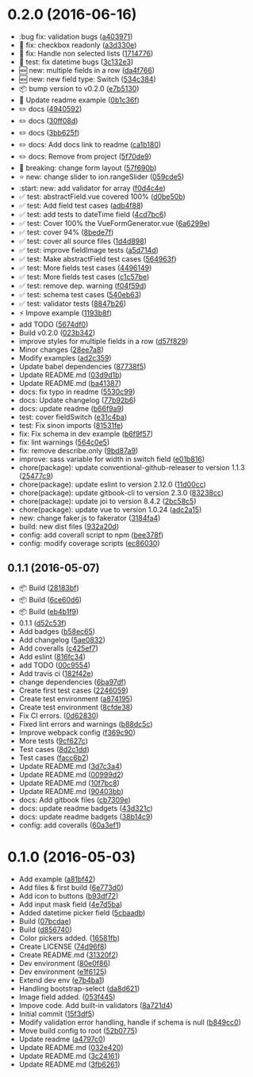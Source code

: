 <a name="0.2.0"></a>
# 0.2.0 (2016-06-16)

* :bug fix: validation bugs ([a403971](https://github.com/icebob/vue-form-generator/commit/a403971))
* :bug: fix: checkbox readonly ([a3d330e](https://github.com/icebob/vue-form-generator/commit/a3d330e))
* :bug: fix: Handle non selected lists ([1714776](https://github.com/icebob/vue-form-generator/commit/1714776))
* :bug: test: fix datetime bugs ([3c132e3](https://github.com/icebob/vue-form-generator/commit/3c132e3))
* :new: new: multiple fields in a row ([da4f766](https://github.com/icebob/vue-form-generator/commit/da4f766))
* :new: new: new field type: Switch ([534c384](https://github.com/icebob/vue-form-generator/commit/534c384))
* :package: bump version to v0.2.0 ([e7b5130](https://github.com/icebob/vue-form-generator/commit/e7b5130))
* :pencil: Update readme example ([0b1c36f](https://github.com/icebob/vue-form-generator/commit/0b1c36f))
* :pencil2: docs ([4940592](https://github.com/icebob/vue-form-generator/commit/4940592))
* :pencil2: docs ([30ff08d](https://github.com/icebob/vue-form-generator/commit/30ff08d))
* :pencil2: docs ([3bb625f](https://github.com/icebob/vue-form-generator/commit/3bb625f))
* :pencil2: docs: Add docs link to readme ([ca1b180](https://github.com/icebob/vue-form-generator/commit/ca1b180))
* :pencil2: docs: Remove from project ([5f70de9](https://github.com/icebob/vue-form-generator/commit/5f70de9))
* :rocket: breaking: change form layout ([57f690b](https://github.com/icebob/vue-form-generator/commit/57f690b))
* :star: new: change slider to ion.rangeSlider ([059cde5](https://github.com/icebob/vue-form-generator/commit/059cde5))
* :start: new: add validator for array ([f0d4c4e](https://github.com/icebob/vue-form-generator/commit/f0d4c4e))
* :white_check_mark: test: abstractField.vue covered 100% ([d0be50b](https://github.com/icebob/vue-form-generator/commit/d0be50b))
* :white_check_mark: test: Add field test cases ([adb4f88](https://github.com/icebob/vue-form-generator/commit/adb4f88))
* :white_check_mark: test: add tests to dateTime field ([4cd7bc6](https://github.com/icebob/vue-form-generator/commit/4cd7bc6))
* :white_check_mark: test: Cover 100% the VueFormGenerator.vue ([6a6299e](https://github.com/icebob/vue-form-generator/commit/6a6299e))
* :white_check_mark: test: cover 94% ([8bede7f](https://github.com/icebob/vue-form-generator/commit/8bede7f))
* :white_check_mark: test: cover all source files ([1d4d898](https://github.com/icebob/vue-form-generator/commit/1d4d898))
* :white_check_mark: test: improve fieldImage tests ([a5d714d](https://github.com/icebob/vue-form-generator/commit/a5d714d))
* :white_check_mark: test: Make abstractField test cases ([564963f](https://github.com/icebob/vue-form-generator/commit/564963f))
* :white_check_mark: test: More fields test cases ([4496149](https://github.com/icebob/vue-form-generator/commit/4496149))
* :white_check_mark: test: More fields test cases ([c1c57be](https://github.com/icebob/vue-form-generator/commit/c1c57be))
* :white_check_mark: test: remove dep. warning ([f04f59d](https://github.com/icebob/vue-form-generator/commit/f04f59d))
* :white_check_mark: test: schema test cases ([540eb63](https://github.com/icebob/vue-form-generator/commit/540eb63))
* :white_check_mark: test: validator tests ([8847b26](https://github.com/icebob/vue-form-generator/commit/8847b26))
* :zap: Impove example ([1193b8f](https://github.com/icebob/vue-form-generator/commit/1193b8f))
* add TODO ([5674df0](https://github.com/icebob/vue-form-generator/commit/5674df0))
* Build v0.2.0 ([023b342](https://github.com/icebob/vue-form-generator/commit/023b342))
* improve styles for multiple fields in a row ([d57f829](https://github.com/icebob/vue-form-generator/commit/d57f829))
* Minor changes ([28ee7a8](https://github.com/icebob/vue-form-generator/commit/28ee7a8))
* Modify examples ([ad2c359](https://github.com/icebob/vue-form-generator/commit/ad2c359))
* Update babel dependencies ([87738f5](https://github.com/icebob/vue-form-generator/commit/87738f5))
* Update README.md ([03d9d1b](https://github.com/icebob/vue-form-generator/commit/03d9d1b))
* Update README.md ([ba41387](https://github.com/icebob/vue-form-generator/commit/ba41387))
* docs: fix typo in readme ([5530c99](https://github.com/icebob/vue-form-generator/commit/5530c99))
* docs: Update changelog ([77b92b6](https://github.com/icebob/vue-form-generator/commit/77b92b6))
* docs: update readme ([b66f9a9](https://github.com/icebob/vue-form-generator/commit/b66f9a9))
* test: cover fieldSwitch ([e31c4ba](https://github.com/icebob/vue-form-generator/commit/e31c4ba))
* test: Fix sinon imports ([81531fe](https://github.com/icebob/vue-form-generator/commit/81531fe))
* fix: Fix schema in dev example ([b6f9f57](https://github.com/icebob/vue-form-generator/commit/b6f9f57))
* fix: lint warnings ([564c0e5](https://github.com/icebob/vue-form-generator/commit/564c0e5))
* fix: remove describe.only ([9bd87a9](https://github.com/icebob/vue-form-generator/commit/9bd87a9))
* improve: sass variable for width in switch field ([e01b816](https://github.com/icebob/vue-form-generator/commit/e01b816))
* chore(package): update conventional-github-releaser to version 1.1.3 ([25477c9](https://github.com/icebob/vue-form-generator/commit/25477c9))
* chore(package): update eslint to version 2.12.0 ([11d00cc](https://github.com/icebob/vue-form-generator/commit/11d00cc))
* chore(package): update gitbook-cli to version 2.3.0 ([83238cc](https://github.com/icebob/vue-form-generator/commit/83238cc))
* chore(package): update joi to version 8.4.2 ([2bc58c5](https://github.com/icebob/vue-form-generator/commit/2bc58c5))
* chore(package): update vue to version 1.0.24 ([adc2a15](https://github.com/icebob/vue-form-generator/commit/adc2a15))
* new: change faker.js to fakerator ([3184fa4](https://github.com/icebob/vue-form-generator/commit/3184fa4))
* build: new dist files ([932a20d](https://github.com/icebob/vue-form-generator/commit/932a20d))
* config: add coverall script to npm ([bee378f](https://github.com/icebob/vue-form-generator/commit/bee378f))
* config: modify coverage scripts ([ec86030](https://github.com/icebob/vue-form-generator/commit/ec86030))



<a name="0.1.1"></a>
## 0.1.1 (2016-05-07)

* :package: Build ([28183bf](https://github.com/icebob/vue-form-generator/commit/28183bf))
* :package: Build ([6ce60d6](https://github.com/icebob/vue-form-generator/commit/6ce60d6))
* :package: Build ([eb4b1f9](https://github.com/icebob/vue-form-generator/commit/eb4b1f9))
* 0.1.1 ([d52c53f](https://github.com/icebob/vue-form-generator/commit/d52c53f))
* Add badges ([b58ec65](https://github.com/icebob/vue-form-generator/commit/b58ec65))
* Add changelog ([5ae0832](https://github.com/icebob/vue-form-generator/commit/5ae0832))
* Add coveralls ([c425ef7](https://github.com/icebob/vue-form-generator/commit/c425ef7))
* Add eslint ([816fc34](https://github.com/icebob/vue-form-generator/commit/816fc34))
* add TODO ([00c9554](https://github.com/icebob/vue-form-generator/commit/00c9554))
* Add travis ci ([182f42e](https://github.com/icebob/vue-form-generator/commit/182f42e))
* change dependencies ([6ba97df](https://github.com/icebob/vue-form-generator/commit/6ba97df))
* Create first test cases ([2246059](https://github.com/icebob/vue-form-generator/commit/2246059))
* Create test environment ([a874195](https://github.com/icebob/vue-form-generator/commit/a874195))
* Create test environment ([8cfde38](https://github.com/icebob/vue-form-generator/commit/8cfde38))
* Fix CI errors. ([0d62830](https://github.com/icebob/vue-form-generator/commit/0d62830))
* Fixed lint errors and warnings ([b88dc5c](https://github.com/icebob/vue-form-generator/commit/b88dc5c))
* Improve webpack config ([f369c90](https://github.com/icebob/vue-form-generator/commit/f369c90))
* More tests ([9cf627c](https://github.com/icebob/vue-form-generator/commit/9cf627c))
* Test cases ([8d2c1dd](https://github.com/icebob/vue-form-generator/commit/8d2c1dd))
* Test cases ([facc6b2](https://github.com/icebob/vue-form-generator/commit/facc6b2))
* Update README.md ([3d7c3a4](https://github.com/icebob/vue-form-generator/commit/3d7c3a4))
* Update README.md ([00999d2](https://github.com/icebob/vue-form-generator/commit/00999d2))
* Update README.md ([10f7bc8](https://github.com/icebob/vue-form-generator/commit/10f7bc8))
* Update README.md ([90403bb](https://github.com/icebob/vue-form-generator/commit/90403bb))
* docs: Add gitbook files ([cb7309e](https://github.com/icebob/vue-form-generator/commit/cb7309e))
* docs: update readme badgets ([43d321c](https://github.com/icebob/vue-form-generator/commit/43d321c))
* docs: update readme badgets ([38b14c9](https://github.com/icebob/vue-form-generator/commit/38b14c9))
* config: add coveralls ([60a3ef1](https://github.com/icebob/vue-form-generator/commit/60a3ef1))



<a name="0.1.0"></a>
# 0.1.0 (2016-05-03)

* Add example ([a81bf42](https://github.com/icebob/vue-form-generator/commit/a81bf42))
* Add files & first build ([6e773d0](https://github.com/icebob/vue-form-generator/commit/6e773d0))
* Add icon to buttons ([b93df72](https://github.com/icebob/vue-form-generator/commit/b93df72))
* Add input mask field ([4e7d5ba](https://github.com/icebob/vue-form-generator/commit/4e7d5ba))
* Added datetime picker field ([5cbaadb](https://github.com/icebob/vue-form-generator/commit/5cbaadb))
* Build ([07bcdae](https://github.com/icebob/vue-form-generator/commit/07bcdae))
* Build ([d856740](https://github.com/icebob/vue-form-generator/commit/d856740))
* Color pickers added. ([16581fb](https://github.com/icebob/vue-form-generator/commit/16581fb))
* Create LICENSE ([74d96f8](https://github.com/icebob/vue-form-generator/commit/74d96f8))
* Create README.md ([31320f2](https://github.com/icebob/vue-form-generator/commit/31320f2))
* Dev environment ([80e0f86](https://github.com/icebob/vue-form-generator/commit/80e0f86))
* Dev environment ([e1f6125](https://github.com/icebob/vue-form-generator/commit/e1f6125))
* Extend dev env ([e7b4ba1](https://github.com/icebob/vue-form-generator/commit/e7b4ba1))
* Handling bootstrap-select ([da8d621](https://github.com/icebob/vue-form-generator/commit/da8d621))
* Image field added. ([053f445](https://github.com/icebob/vue-form-generator/commit/053f445))
* Impove code. Add built-in validators ([8a721d4](https://github.com/icebob/vue-form-generator/commit/8a721d4))
* Initial commit ([15f3df5](https://github.com/icebob/vue-form-generator/commit/15f3df5))
* Modify validation error handling, handle if schema is null ([b849cc0](https://github.com/icebob/vue-form-generator/commit/b849cc0))
* Move build config to root ([52b0775](https://github.com/icebob/vue-form-generator/commit/52b0775))
* Update readme ([a4797c0](https://github.com/icebob/vue-form-generator/commit/a4797c0))
* Update README.md ([032e420](https://github.com/icebob/vue-form-generator/commit/032e420))
* Update README.md ([3c24161](https://github.com/icebob/vue-form-generator/commit/3c24161))
* Update README.md ([3fb6261](https://github.com/icebob/vue-form-generator/commit/3fb6261))



